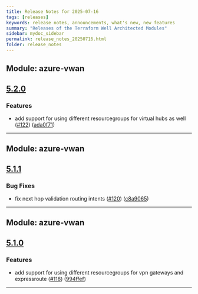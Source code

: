 ```yaml
---
title: Release Notes for 2025-07-16
tags: [releases]
keywords: release notes, announcements, what's new, new features
summary: "Releases of the Terraform Well Architected Modules"
sidebar: mydoc_sidebar
permalink: release_notes_20250716.html
folder: release_notes
---
```


## Module: azure-vwan
## [5.2.0](https://github.com/CloudNationHQ/terraform-azure-vwan/releases/tag/v5.2.0)


### Features

* add support for using different resourcegroups for virtual hubs as well ([#122](https://github.com/CloudNationHQ/terraform-azure-vwan/issues/122)) ([ada0f71](https://github.com/CloudNationHQ/terraform-azure-vwan/commit/ada0f71e155c61f1d81204cd66bf141eb626a1d2))

---

## Module: azure-vwan
## [5.1.1](https://github.com/CloudNationHQ/terraform-azure-vwan/releases/tag/v5.1.1)


### Bug Fixes

* fix next hop validation routing intents ([#120](https://github.com/CloudNationHQ/terraform-azure-vwan/issues/120)) ([c8a9065](https://github.com/CloudNationHQ/terraform-azure-vwan/commit/c8a9065870864f952d2ce04f62ed25737eab4a4f))

---

## Module: azure-vwan
## [5.1.0](https://github.com/CloudNationHQ/terraform-azure-vwan/releases/tag/v5.1.0)


### Features

* add support for using different resourcegroups for vpn gateways and expressroute ([#118](https://github.com/CloudNationHQ/terraform-azure-vwan/issues/118)) ([994ffef](https://github.com/CloudNationHQ/terraform-azure-vwan/commit/994ffef676ad9037833081743a35fe78dfe02b24))

---

